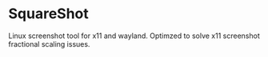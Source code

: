 # SquareShot
Linux screenshot tool for x11 and wayland. Optimzed to solve x11 screenshot fractional scaling issues.
